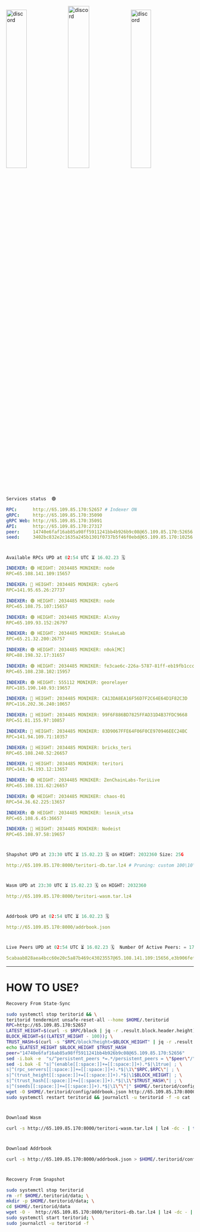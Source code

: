[<img src='https://user-images.githubusercontent.com/83868103/215836529-812ac1b8-029f-4f5d-bb72-8539c308b0f4.png' alt='discord'  width='33%'>](https://github.com/romanv1812/Teritori/blob/main/data/mainnet_guide.md)[<img src='https://user-images.githubusercontent.com/83868103/215836572-1ace2f52-bfa5-452a-a9bd-1382169bc8f2.png' alt='discord'  width='33.39%'>](https://restake.app/teritori/torivaloper1qy38xmcrnht0kt5c5fryvl8llrpdwer6atxj5u/stake)[<img src='https://user-images.githubusercontent.com/83868103/215836599-cb1990d2-2e43-4fc2-898a-c373bcb64677.png' alt='discord'  width='33%'>](https://restake.app/teritori/torivaloper1qy38xmcrnht0kt5c5fryvl8llrpdwer6atxj5u/stake)
```python
Services status  🟢
```
```YAML
RPC:      http://65.109.85.170:52657 # Indexer ON
gRPC:     http://65.109.85.170:35090
gRPC Web: http://65.109.85.170:35091
API:      http://65.109.85.170:27317
peer:     14740e6faf16ab85a98ff5911241bb4b926b9c08@65.109.85.170:52656
seed:     3402bc832e2c1635a245b1301f0737b5f46f0ebd@65.109.85.170:10256
```
#
```python
Available RPCs UPD at 02:54 UTC ⏳ 16.02.23 🗓️ 
```
```YAML
INDEXER: 🟢 HEIGHT: 2034485 MONIKER: node
RPC=65.108.141.109:15657

INDEXER: 🔴 HEIGHT: 2034485 MONIKER: cyberG
RPC=141.95.65.26:27737

INDEXER: 🟢 HEIGHT: 2034485 MONIKER: node
RPC=65.108.75.107:15657

INDEXER: 🟢 HEIGHT: 2034485 MONIKER: AlxVoy
RPC=65.109.93.152:26797

INDEXER: 🟢 HEIGHT: 2034485 MONIKER: StakeLab
RPC=65.21.32.200:26757

INDEXER: 🟢 HEIGHT: 2034485 MONIKER: n0ok[MC]
RPC=88.198.32.17:31657

INDEXER: 🟢 HEIGHT: 2034485 MONIKER: fe3cae6c-226a-5787-81ff-eb19fb1cccce
RPC=65.108.238.102:15957

INDEXER: 🟢 HEIGHT: 555112 MONIKER: georelayer
RPC=185.190.140.93:19657

INDEXER: 🔴 HEIGHT: 2034485 MONIKER: CA13DA8EA16F56D7F2C64E64D1F82C3D
RPC=116.202.36.240:10657

INDEXER: 🔴 HEIGHT: 2034485 MONIKER: 99F6F886BD7825FFAD31D4B37FDC9668
RPC=51.81.155.97:10857

INDEXER: 🔴 HEIGHT: 2034485 MONIKER: 83D9067FFE64F06F0CE970946EEC24BC
RPC=141.94.109.71:10357

INDEXER: 🔴 HEIGHT: 2034485 MONIKER: bricks_teri
RPC=65.108.240.52:26657

INDEXER: 🔴 HEIGHT: 2034485 MONIKER: teritori
RPC=141.94.193.12:13657

INDEXER: 🟢 HEIGHT: 2034485 MONIKER: ZenChainLabs-ToriLive
RPC=65.108.131.62:26657

INDEXER: 🟢 HEIGHT: 2034485 MONIKER: chaos-01
RPC=54.36.62.225:13657

INDEXER: 🟢 HEIGHT: 2034485 MONIKER: lesnik_utsa
RPC=65.108.6.45:36657

INDEXER: 🔴 HEIGHT: 2034485 MONIKER: Nodeist
RPC=65.108.97.58:19657

```
#
```python
Shapshot UPD at 23:30 UTC ⏳ 15.02.23 🗓️ on HIGHT: 2032360 Size: 25G
```
```YAML
http://65.109.85.170:8000/teritori-db.tar.lz4 # Pruning: custom 100\10\100 Indexer kv
```
#
```python
Wasm UPD at 23:30 UTC ⏳ 15.02.23 🗓️ on HIGHT: 2032360
```
```YAML
http://65.109.85.170:8000/teritori-wasm.tar.lz4
```
#
```python
Addrbook UPD at 02:54 UTC ⏳ 16.02.23 🗓️ 
```
```YAML
http://65.109.85.170:8000/addrbook.json
```
#
```python
Live Peers UPD at 02:54 UTC ⏳ 16.02.23 🗓️  Number Of Active Peers: = 17
```
```YAML
5cabaab828aea4bcc60e20c5a87b469c43023557@65.108.141.109:15656,e3b906fefa58783395fcf72086c698707908a558@141.95.65.26:27736,4cef2b81f82420434c6ce0dc43ca04ad18ef773f@65.108.75.107:15656,6ef7a8bc7a3cc0856594f12570e8f2282a099dcf@65.109.93.152:26796,a06fbbb9ace823ae28a696a91daa2d0644653c28@65.21.32.200:26756,e3374c3d25a36f06662fa150043e5e6529d11570@88.198.32.17:31656,2b4f46e601fb4ede2a0c98976337e3afdaa50dac@65.108.238.102:15956,8a34095a1b88208ae02e2d6fe3bd0dd92aa2d404@185.190.140.93:19656,d40face481bc00a617d9a29c39be412a776e28c2@116.202.36.240:10656,3bd3a20d7c8a26a20927289a7a6bffecf71de53e@51.81.155.97:10856,45f2d4f8ed2ef8d71a257cdeed27123f5fe3bef4@141.94.109.71:10356,a57b53a46e6f473b42a6db6e0c0f216b1611efcb@65.108.240.52:26656,317d9a102d4a04337c65571c18df0e98269dce87@141.94.193.12:13656,8e9624292123624e4eddc3f43189f08a0424127e@65.108.131.62:26656,10a19941e819a9a89873398b1d52794929d245a0@54.36.62.225:13656,46b7ae20e3cc4264076a91c3601f3894a021a80d@65.108.6.45:36656,a043a97266360ff45781a9fc9392aedc16494c59@65.108.97.58:19656
```
---
# HOW TO USE?
```python
Recovery From State-Sync
```
```bash
sudo systemctl stop teritorid && \
teritorid tendermint unsafe-reset-all --home $HOME/.teritorid
RPC=http://65.109.85.170:52657
LATEST_HEIGHT=$(curl -s $RPC/block | jq -r .result.block.header.height); \
BLOCK_HEIGHT=$((LATEST_HEIGHT - 100)); \
TRUST_HASH=$(curl -s "$RPC/block?height=$BLOCK_HEIGHT" | jq -r .result.block_id.hash)
echo $LATEST_HEIGHT $BLOCK_HEIGHT $TRUST_HASH
peer="14740e6faf16ab85a98ff5911241bb4b926b9c08@65.109.85.170:52656"
sed -i.bak -e  "s/^persistent_peers *=.*/persistent_peers = \"$peer\"/" $HOME/.teritorid/config/config.toml
sed -i.bak -E "s|^(enable[[:space:]]+=[[:space:]]+).*$|\1true| ; \
s|^(rpc_servers[[:space:]]+=[[:space:]]+).*$|\1\"$RPC,$RPC\"| ; \
s|^(trust_height[[:space:]]+=[[:space:]]+).*$|\1$BLOCK_HEIGHT| ; \
s|^(trust_hash[[:space:]]+=[[:space:]]+).*$|\1\"$TRUST_HASH\"| ; \
s|^(seeds[[:space:]]+=[[:space:]]+).*$|\1\"\"|" $HOME/.teritorid/config/config.toml
wget -O $HOME/.teritorid/config/addrbook.json http://65.109.85.170:8000/addrbook.json
sudo systemctl restart teritorid && journalctl -u teritorid -f -o cat
```
#
```python
Download Wasm
```
```bash
curl -s http://65.109.85.170:8000/teritori-wasm.tar.lz4 | lz4 -dc - | tar -xf - -C $HOME/.teritorid/data
```
#
```python
Download Addrbook
```
```bash
curl -s http://65.109.85.170:8000/addrbook.json > $HOME/.teritorid/config/addrbook.json
```
#
```python
Recovery From Snapshot
```
```bash
sudo systemctl stop teritorid
rm -rf $HOME/.teritorid/data; \
mkdir -p $HOME/.teritorid/data; \
cd $HOME/.teritorid/data
wget -O -  http://65.109.85.170:8000/teritori-db.tar.lz4 | lz4 -dc - | tar -xf - -C $HOME/.teritorid
sudo systemctl start teritorid; \
sudo journalctl -u teritorid -f
```
